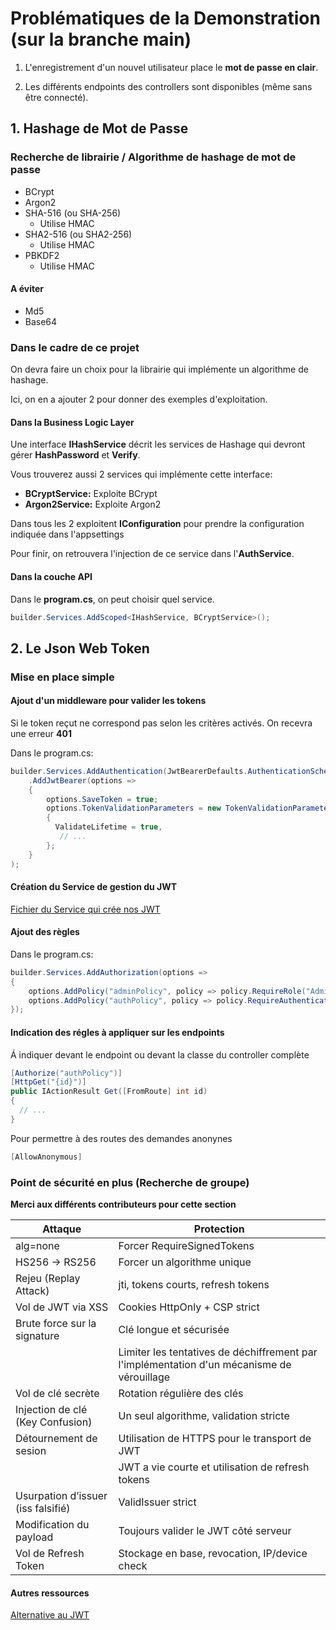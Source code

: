 # Problématiques de la Demonstration (sur la branche main)

1. L'enregistrement d'un nouvel utilisateur place le **mot de passe en clair**.

2. Les différents endpoints des controllers sont disponibles (même sans être connecté).

## 1. Hashage de Mot de Passe

### Recherche de librairie / Algorithme de hashage de mot de passe

- BCrypt
- Argon2
- SHA-516 (ou SHA-256)
  - Utilise HMAC
- SHA2-516 (ou SHA2-256)
  - Utilise HMAC
- PBKDF2
  - Utilise HMAC

#### A éviter

- Md5
- Base64

### Dans le cadre de ce projet

On devra faire un choix pour la librairie qui implémente un algorithme de hashage.

Ici, on en a ajouter 2 pour donner des exemples d'exploitation.

#### Dans la Business Logic Layer

Une interface **IHashService** décrit les services de Hashage qui devront gérer **HashPassword** et **Verify**.

Vous trouverez aussi 2 services qui implémente cette interface:
- **BCryptService:** Exploite BCrypt
- **Argon2Service:** Exploite Argon2

Dans tous les 2 exploitent **IConfiguration** pour prendre la configuration indiquée dans l'appsettings

Pour finir, on retrouvera l'injection de ce service dans l'**AuthService**.

#### Dans la couche API

Dans le **program.cs**, on peut choisir quel service.

```cs
builder.Services.AddScoped<IHashService, BCryptService>();
```

## 2. Le Json Web Token

### Mise en place simple

#### Ajout d'un middleware pour valider les tokens

Si le token reçut ne correspond pas selon les critères activés.
On recevra une erreur **401**

Dans le program.cs: 
```c#
builder.Services.AddAuthentication(JwtBearerDefaults.AuthenticationScheme)
    .AddJwtBearer(options =>
    {
        options.SaveToken = true;
        options.TokenValidationParameters = new TokenValidationParameters()
        {
          ValidateLifetime = true,
           // ...
        };
    }
);
```

#### Création du Service de gestion du JWT

[Fichier du Service qui crée nos JWT](https://github.com/RobinPBstorm/Demo_Hash_Password/blob/TFArchiCybersecurite/DemoHashPasword.BLL/Services/JWTService.cs)

#### Ajout des règles 

Dans le program.cs: 
```C#
builder.Services.AddAuthorization(options =>
{
    options.AddPolicy("adminPolicy", policy => policy.RequireRole("Admin"));
    options.AddPolicy("authPolicy", policy => policy.RequireAuthenticatedUser());
});
```

#### Indication des régles à appliquer sur les endpoints

Á indiquer devant le endpoint ou devant la classe du controller complète

```C#
[Authorize("authPolicy")]
[HttpGet("{id}")]
public IActionResult Get([FromRoute] int id)
{
  // ...
}
```

Pour permettre à des routes des demandes anonynes
```c#
[AllowAnonymous]
```

### Point de sécurité en plus (Recherche de groupe)

**Merci aux différents contributeurs pour cette section**

| **Attaque** |	**Protection** |
|--- | --- |
| alg=none | 	Forcer RequireSignedTokens |
| HS256 → RS256 | 	Forcer un algorithme unique |
| Rejeu (Replay Attack) | 	jti, tokens courts, refresh tokens |
| Vol de JWT via XSS | 	Cookies HttpOnly + CSP strict | 
| Brute force sur la signature | 	Clé longue et sécurisée |
| | Limiter les tentatives de déchiffrement par l'implémentation d'un mécanisme de vérouillage |
| Vol de clé secrète | Rotation régulière des clés |
| Injection de clé (Key Confusion) | 	Un seul algorithme, validation stricte |
| Détournement de sesion | Utilisation de HTTPS pour le transport de JWT |
| | JWT a vie courte et utilisation de refresh tokens |
| Usurpation d’issuer (iss falsifié) | 	ValidIssuer strict |
| Modification du payload |	Toujours valider le JWT côté serveur |
| Vol de Refresh Token |	Stockage en base, revocation, IP/device check |
 

#### Autres ressources

[Alternative au JWT](https://www.scottbrady.io/jose/alternatives-to-jwts)
